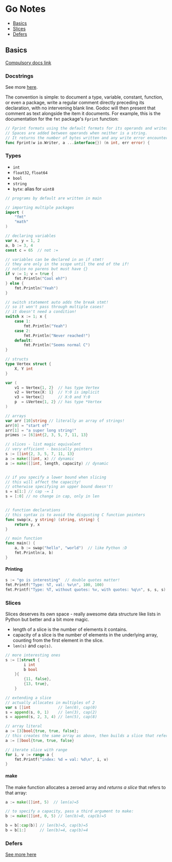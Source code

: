 # Go Notes

* [Basics](#basics)
* [Slices](#slices)
* [Defers](#defers)

## Basics

[Compulsory docs link](https://golang.org/doc/)

### Docstrings

See more [here](https://blog.golang.org/godoc-documenting-go-code).

The convention is simple: to document a type, variable, constant, function, or even a package, write a regular comment directly preceding its declaration, with no intervening blank line. Godoc will then present that comment as text alongside the item it documents. For example, this is the documentation for the `fmt` package's `Fprint` function:

```go
// Fprint formats using the default formats for its operands and writes to w.
// Spaces are added between operands when neither is a string.
// It returns the number of bytes written and any write error encountered.
func Fprint(w io.Writer, a ...interface{}) (n int, err error) {
```

### Types

* `int`
* `float32`, `float64`
* `bool`
* `string`
* `byte`: alias for `uint8`

```go
// programs by default are written in main

// importing multiple packages
import (
    "fmt"
    "math"
)

// declaring variables
var x, y = 1, 2
a, b := 3, 4
const c = 65  // not :=

// variables can be declared in an if stmt!
// they are only in the scope until the end of the if!
// notice no parens but must have {}
if v := 1; v = true {
    fmt.Println("Cool eh?")
} else {
    fmt.Println("Yeah")
}

// switch statement auto adds the break stmt!
// so it won't pass through multiple cases!
// it doesn't need a condition!
switch x := 1; x {
    case 1:
        fmt.Println("Yeah")
    case 2:
        fmt.Println("Never reached!")
    default:
        fmt.Println("Seems normal C")
}

// structs
type Vertex struct {
    X, Y int
}

var (
    v1 = Vertex{1, 2}  // has type Vertex
    v2 = Vertex{X: 1}  // Y:0 is implicit
    v3 = Vertex{}      // X:0 and Y:0
    p  = &Vertex{1, 2} // has type *Vertex
)

// arrays
var arr [10]string // literally an array of strings!
arr[0] = "start of"
arr[1] = "a super long string!"
primes := [6]int{2, 3, 5, 7, 11, 13}

// slices - list magic equivalent
// very efficient - basically pointers
s := []int{2, 3, 5, 7, 11, 13}
a := make([]int, x) // dynamic
a := make([]int, length, capacity) // dynamic


// if you specify a lower bound when slicing
// this will affect the capacity!
// otherwise specifying an upper bound doesn't!
s = s[1:] // cap -= 1
s = [:0] // no change in cap, only in len


// function declarations
// this syntax is to avoid the disgusting C function pointers
func swap(x, y string) (string, string) {
    return y, x
}

// main function
func main() {
    a, b := swap("hello", "world")  // like Python :D
    fmt.Println(a, b)
}


```

#### Printing

```go
s := "go is interesting"  // double quotes matter!
fmt.Printf("Type: %T, val: %v\n", 100, 100)
fmt.Printf("Type: %T, without quotes: %v, with quotes: %q\n", s, s, s)
```

### Slices

Slices deserves its own space - really awesome data structure like lists in Python but better and a bit more magic.

* length of a slice is the number of elements it contains.
* capacity of a slice is the number of elements in the underlying array, counting from the first element in the slice.
* `len(s)` and `cap(s)`.

```go
// more interesting ones
s := []struct {
        i int
        b bool
    }{
        {11, false},
        {13, true},
    }

// extending a slice
// actually allocates in multiples of 2
var s []int            // len(0), cap(0)
s = append(s, 0, 1)    // len(3), cap(2)
s = append(s, 2, 3, 4) // len(5), cap(8)

// array literal
a := [3]bool{true, true, false};
// this creates the same array as above, then builds a slice that references it
a := []bool{true, true, false}

// iterate slice with range
for i, v := range a {
    fmt.Printf("index: %d = val: %d\n", i, v)
}
```

#### make

The make function allocates a zeroed array and *returns a slice* that refers to that array:

```go
a := make([]int, 5)  // len(a)=5

// to specify a capacity, pass a third argument to make:
b := make([]int, 0, 5) // len(b)=0, cap(b)=5

b = b[:cap(b)] // len(b)=5, cap(b)=5
b = b[1:]      // len(b)=4, cap(b)=4

```

### Defers

[See more here](https://blog.golang.org/defer-panic-and-recover)
